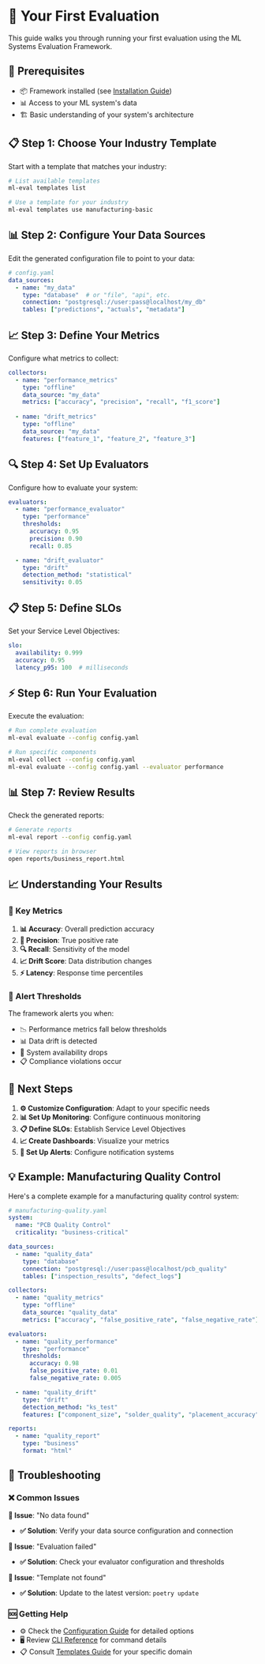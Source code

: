 # 🎯 Your First Evaluation

This guide walks you through running your first evaluation using the ML Systems Evaluation Framework.

## 🔧 Prerequisites

- 📦 Framework installed (see [Installation Guide](installation.md))
- 📊 Access to your ML system's data
- 🏗️ Basic understanding of your system's architecture

## 📋 Step 1: Choose Your Industry Template

Start with a template that matches your industry:

```bash
# List available templates
ml-eval templates list

# Use a template for your industry
ml-eval templates use manufacturing-basic
```

## 📊 Step 2: Configure Your Data Sources

Edit the generated configuration file to point to your data:

```yaml
# config.yaml
data_sources:
  - name: "my_data"
    type: "database"  # or "file", "api", etc.
    connection: "postgresql://user:pass@localhost/my_db"
    tables: ["predictions", "actuals", "metadata"]
```

## 📈 Step 3: Define Your Metrics

Configure what metrics to collect:

```yaml
collectors:
  - name: "performance_metrics"
    type: "offline"
    data_source: "my_data"
    metrics: ["accuracy", "precision", "recall", "f1_score"]
    
  - name: "drift_metrics"
    type: "offline"
    data_source: "my_data"
    features: ["feature_1", "feature_2", "feature_3"]
```

## 🔍 Step 4: Set Up Evaluators

Configure how to evaluate your system:

```yaml
evaluators:
  - name: "performance_evaluator"
    type: "performance"
    thresholds:
      accuracy: 0.95
      precision: 0.90
      recall: 0.85

  - name: "drift_evaluator"
    type: "drift"
    detection_method: "statistical"
    sensitivity: 0.05
```

## 📋 Step 5: Define SLOs

Set your Service Level Objectives:

```yaml
slo:
  availability: 0.999
  accuracy: 0.95
  latency_p95: 100  # milliseconds
```

## ⚡ Step 6: Run Your Evaluation

Execute the evaluation:

```bash
# Run complete evaluation
ml-eval evaluate --config config.yaml

# Run specific components
ml-eval collect --config config.yaml
ml-eval evaluate --config config.yaml --evaluator performance
```

## 📊 Step 7: Review Results

Check the generated reports:

```bash
# Generate reports
ml-eval report --config config.yaml

# View reports in browser
open reports/business_report.html
```

## 📈 Understanding Your Results

### 🎯 Key Metrics

1. **📊 Accuracy**: Overall prediction accuracy
2. **🎯 Precision**: True positive rate
3. **🔍 Recall**: Sensitivity of the model
4. **📈 Drift Score**: Data distribution changes
5. **⚡ Latency**: Response time percentiles

### 🚨 Alert Thresholds

The framework alerts you when:
- 📉 Performance metrics fall below thresholds
- 📊 Data drift is detected
- 🔴 System availability drops
- 📋 Compliance violations occur

## 🎯 Next Steps

1. **⚙️ Customize Configuration**: Adapt to your specific needs
2. **📊 Set Up Monitoring**: Configure continuous monitoring
3. **📋 Define SLOs**: Establish Service Level Objectives
4. **📈 Create Dashboards**: Visualize your metrics
5. **🚨 Set Up Alerts**: Configure notification systems

## 💡 Example: Manufacturing Quality Control

Here's a complete example for a manufacturing quality control system:

```yaml
# manufacturing-quality.yaml
system:
  name: "PCB Quality Control"
  criticality: "business-critical"

data_sources:
  - name: "quality_data"
    type: "database"
    connection: "postgresql://user:pass@localhost/pcb_quality"
    tables: ["inspection_results", "defect_logs"]

collectors:
  - name: "quality_metrics"
    type: "offline"
    data_source: "quality_data"
    metrics: ["accuracy", "false_positive_rate", "false_negative_rate"]

evaluators:
  - name: "quality_performance"
    type: "performance"
    thresholds:
      accuracy: 0.98
      false_positive_rate: 0.01
      false_negative_rate: 0.005

  - name: "quality_drift"
    type: "drift"
    detection_method: "ks_test"
    features: ["component_size", "solder_quality", "placement_accuracy"]

reports:
  - name: "quality_report"
    type: "business"
    format: "html"
```

## 🔧 Troubleshooting

### ❌ Common Issues

**🚨 Issue**: "No data found"
- **✅ Solution**: Verify your data source configuration and connection

**🚨 Issue**: "Evaluation failed"
- **✅ Solution**: Check your evaluator configuration and thresholds

**🚨 Issue**: "Template not found"
- **✅ Solution**: Update to the latest version: `poetry update`

### 🆘 Getting Help

- ⚙️ Check the [Configuration Guide](configuration.md) for detailed options
- 🖥️ Review [CLI Reference](cli-reference.md) for command details
- 📋 Consult [Templates Guide](templates.md) for your specific domain 